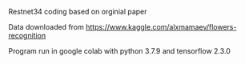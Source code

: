 Restnet34 coding based on orginial paper

Data downloaded from https://www.kaggle.com/alxmamaev/flowers-recognition

Program run in google colab with python 3.7.9 and tensorflow 2.3.0
